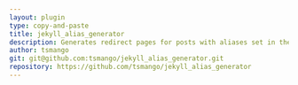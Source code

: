 ```yaml
---
layout: plugin
type: copy-and-paste
title: jekyll_alias_generator
description: Generates redirect pages for posts with aliases set in the YAML Front Matter.
author: tsmango
git: git@github.com:tsmango/jekyll_alias_generator.git
repository: https://github.com/tsmango/jekyll_alias_generator
---
```

